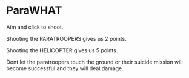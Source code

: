 # ParaWHAT

Aim and click to shoot.

Shooting the PARATROOPERS gives us 2 points.

Shooting the HELICOPTER gives us 5 points.

Dont let the paratroopers touch the ground or their suicide mission will become successful and they will deal damage.
